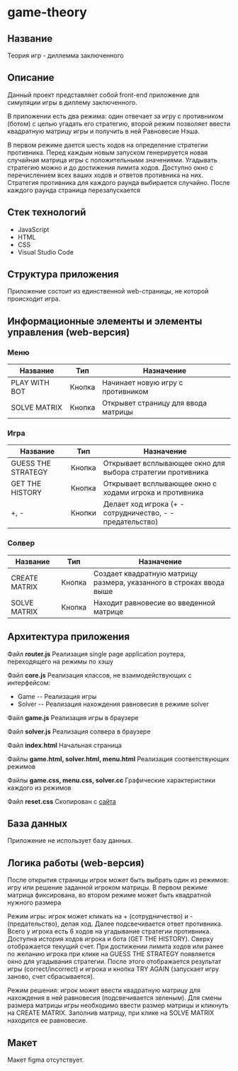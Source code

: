# game-theory

## Название
Теория игр - диллемма заключенного

## Описание
Данный проект представляет собой front-end приложение для симуляции игры в диллему заключенного.

В приложении есть два режима: один отвечает за игру с противником (ботом) с целью угадать его стратегию, второй режим позволяет ввести квадратную матрицу игры и получить в ней Равновесие Нэша. 

В первом режиме дается шесть ходов на определение стратегии противника. Перед каждым новым запуском генерируется новая случайная матрица игры с положительными значениями. Угадывать стратегию можно и до достижения лимита ходов. Доступно окно с перечислением всех ваших ходов и ответов противника на них. Стратегия противника для каждого раунда выбирается случайно. После каждого раунда страница перезапускается 

## Стек технологий
* JavaScript
* HTML
* CSS
* Visual Studio Code

## Структура приложения
Приложение состоит из единственной web-страницы, не которой происходит игра.

## Информационные элементы и элементы управления (web-версия)
###  Меню
|Название|Тип|Назначение|
|---|---|---|
|PLAY WITH BOT| Кнопка| Начинает новую игру с противником|
|SOLVE MATRIX| Кнопка | Открывет страницу для ввода матрицы|

### Игра
|Название|Тип|Назначение|
|---|---|---|
|GUESS THE STRATEGY| Кнопка| Открывает всплывающее окно для выбора стратегии противника|
|GET THE HISTORY| Кнопка | Открывает всплывающее окно с ходами игрока и противника|
|+, -| Кнопки | Делает ход игрока (+ - сотрудничество, - - предательство)|

### Солвер
|Название|Тип|Назначение|
|---|---|---|
|СREATE MATRIX| Кнопка | Создает квадратную матрицу размера, указанного в строках ввода выше |
|SOLVE MATRIX| Кнопка | Находит равновесие во введенной матрице|

## Архитектура приложения

Файл **router.js**
Реализация single page application роутера, переходящего на режимы по хэшу

Файл **core.js**
Реализация классов, не взаимодействующих с интерфейсом:
* Game -- Реализация игры 
* Solver -- Реализация нахождения равновесия в режиме solver

Файл **game.js**
Реализация игры в браузере

Файл **solver.js**
Реализация солвера в браузере

Файл **index.html**
Начальная страница

Файлы **game.html, solver.html, menu.html**
Реализация соответствующих режимов

Файлы **game.css, menu.css, solver.cc**
Графические характеристики каждого из режимов

Файл **reset.css**
Скопирован с [сайта](https://meyerweb.com/eric/tools/css/reset/)

## База данных
Приложение не использует базу данных.

## Логика работы (web-версия)
После открытия страницы игрок может быть выбрать один из режимов: игру или решение заданной игроком матрицы. В первом режиме матрица фиксирована, во втором режиме может быть квадратной нужного размера

Режим игры: игрок может кликать на + (сотрудничество) и - (предательство), делая ход. Далее подсвечивается ответ противника. Всего у игрока есть 6 ходов на угадывание стратегии 
противника. Доступна история ходов игрока и бота (GET THE HISTORY). Сверху отображается текущий счет. При достижении лимита ходов или ранее по желанию игрока при клике на GUESS THE STRATEGY появляется окно для угадывания стратегии. После этого отображается результат игры (correct/incorrect) и игрока и кнопка TRY AGAIN (запускает игру заново, счет сбрасывается).

Режим решения: игрок может ввести квадратную матрицу для нахождения в ней равновесия (подсвечивается зеленым). Для смены размера матрицы игры необходимо ввести размер матрицы и кликнуть на СREATE MATRIX. Заполнив матрицу, при клике на SOLVE MATRIX находится ее равновесие. 

## Макет
Макет figma отсутствует. 
